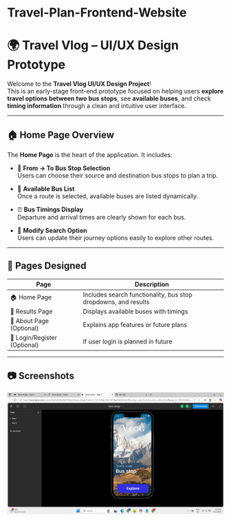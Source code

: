 # Travel-Plan-Frontend-Website
# 🌍 Travel Vlog – UI/UX Design Prototype

Welcome to the **Travel Vlog UI/UX Design Project**!  
This is an early-stage front-end prototype focused on helping users **explore travel options between two bus stops**, see **available buses**, and check **timing information** through a clean and intuitive user interface.

---

## 🏠 Home Page Overview

The **Home Page** is the heart of the application. It includes:

- 🧭 **From → To Bus Stop Selection**  
  Users can choose their source and destination bus stops to plan a trip.

- 🚌 **Available Bus List**  
  Once a route is selected, available buses are listed dynamically.

- ⏰ **Bus Timings Display**  
  Departure and arrival times are clearly shown for each bus.

- 🔄 **Modify Search Option**  
  Users can update their journey options easily to explore other routes.

---

## 🎨 Pages Designed

| Page        | Description |
|-------------|-------------|
| 🏠 Home Page | Includes search functionality, bus stop dropdowns, and results |
| 📃 Results Page | Displays available buses with timings |
| 📌 About Page (Optional) | Explains app features or future plans |
| 🔐 Login/Register (Optional) | If user login is planned in future |

---

## 📷 Screenshots

![Alt text](Travel_UI.png)


